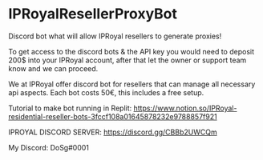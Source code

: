 # IPRoyalResellerProxyBot
Discord bot what will allow IPRoyal resellers to generate proxies!

To get access to the discord bots & the API key you would need to deposit 200$ into your IPRoyal account, after that let the owner or support team know and we can proceed.

We at IPRoyal offer discord bot for resellers that can manage all necessary api aspects.
Each bot costs 50€, this includes a free setup.

Tutorial to make bot running in Replit: https://www.notion.so/IPRoyal-residential-reseller-bots-3fccf108a01645878232e9788857f921

IPROYAL DISCORD SERVER: https://discord.gg/CBBb2UWCQm

My Discord: DoSg#0001
